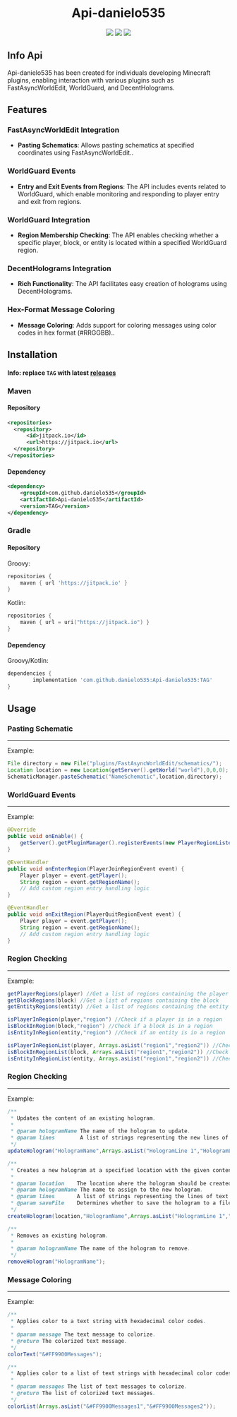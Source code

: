 <div align="center">

  # Api-danielo535

  [![](https://jitpack.io/v/danielo535/Api-danielo535.svg)](https://jitpack.io/#danielo535/Api-danielo535)
  ![](https://img.shields.io/github/v/release/danielo535/Api-danielo535.svg)
  ![](https://img.shields.io/github/last-commit/danielo535/Api-danielo535.svg)<br />

</div>

## Info Api

Api-danielo535 has been created for individuals developing Minecraft plugins, enabling interaction with various plugins such as FastAsyncWorldEdit, WorldGuard, and DecentHolograms.

## Features
### FastAsyncWorldEdit Integration
- **Pasting Schematics**: Allows pasting schematics at specified coordinates using FastAsyncWorldEdit..
### WorldGuard Events
- **Entry and Exit Events from Regions**: The API includes events related to WorldGuard, which enable monitoring and responding to player entry and exit from regions.
### WorldGuard Integration
- **Region Membership Checking**: The API enables checking whether a specific player, block, or entity is located within a specified WorldGuard region.
### DecentHolograms Integration
- **Rich Functionality**: The API facilitates easy creation of holograms using DecentHolograms.
### Hex-Format Message Coloring
- **Message Coloring**: Adds support for coloring messages using color codes in hex format (#RRGGBB)..

## Installation
#### Info: replace `TAG` with latest [releases](https://github.com/danielo535/Api-danielo535/releases/)

### Maven

#### Repository
```xml
<repositories>
  <repository>
      <id>jitpack.io</id>
      <url>https://jitpack.io</url>
  </repository>
</repositories>
```
#### Dependency
```xml
<dependency>
    <groupId>com.github.danielo535</groupId>
    <artifactId>Api-danielo535</artifactId>
    <version>TAG</version>
</dependency>
```

### Gradle

#### Repository

Groovy:
```groovy
repositories {
    maven { url 'https://jitpack.io' }
}
```

Kotlin:
```kotlin
repositories {
    maven { url = uri("https://jitpack.io") }
}
```
#### Dependency

Groovy/Kotlin:
```groovy
dependencies {
        implementation 'com.github.danielo535:Api-danielo535:TAG'
}
```

## Usage

### Pasting Schematic
****
Example:
```java
File directory = new File("plugins/FastAsyncWorldEdit/schematics/");
Location location = new Location(getServer().getWorld("world"),0,0,0);
SchematicManager.pasteSchematic("NameSchematic",location,directory);
```

### WorldGuard Events
****
Example:
```java
@Override
public void onEnable() {
    getServer().getPluginManager().registerEvents(new PlayerRegionListener(), this);
}

@EventHandler
public void onEnterRegion(PlayerJoinRegionEvent event) {
    Player player = event.getPlayer();
    String region = event.getRegionName();
    // Add custom region entry handling logic
}

@EventHandler
public void onExitRegion(PlayerQuitRegionEvent event) {
    Player player = event.getPlayer();
    String region = event.getRegionName();
    // Add custom region entry handling logic
}
```

### Region Checking
****
Example:
```java
getPlayerRegions(player) //Get a list of regions containing the player
getBlockRegions(block) //Get a list of regions containing the block
getEntityRegions(entity) //Get a list of regions containing the entity 

isPlayerInRegion(player,"region") //Check if a player is in a region
isBlockInRegion(block,"region") //Check if a block is in a region
isEntityInRegion(entity,"region") //Check if an entity is in a region

isPlayerInRegionList(player, Arrays.asList("region1","region2")) //Check if a player is in one of several regions
isBlockInRegionList(block, Arrays.asList("region1","region2")) //Check if a block is in one of several regions
isEntityInRegionList(entity, Arrays.asList("region1","region2")) //Check if an entity is in one of several regions
```

### Region Checking
****
Example:
```java
/**
 * Updates the content of an existing hologram.
 *
 * @param hologramName The name of the hologram to update.
 * @param lines        A list of strings representing the new lines of text for the hologram.
 */
updateHologram("HologramName",Arrays.asList("HologramLine 1","HologramLine 2"));

/**
 * Creates a new hologram at a specified location with the given content.
 *
 * @param location    The location where the hologram should be created.
 * @param hologramName The name to assign to the new hologram.
 * @param lines       A list of strings representing the lines of text for the hologram.
 * @param saveFile    Determines whether to save the hologram to a file for persistence.
 */
createHologram(location,"HologramName",Arrays.asList("HologramLine 1","HologramLine 2"),false);

/**
 * Removes an existing hologram.
 *
 * @param hologramName The name of the hologram to remove.
 */
removeHologram("HologramName");
```

### Message Coloring
****
Example:
```java
/**
 * Applies color to a text string with hexadecimal color codes.
 *
 * @param message The text message to colorize.
 * @return The colorized text message.
 */
colorText("&#FF9900Messages");

/**
 * Applies color to a list of text strings with hexadecimal color codes.
 *
 * @param messages The list of text messages to colorize.
 * @return The list of colorized text messages.
 */
colorList(Arrays.asList("&#FF9900Messages1","&#FF9900Messages2"));
```
